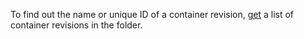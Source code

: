 To find out the name or unique ID of a container revision, [get](../../serverless-containers/operations/revision-list.md) a list of container revisions in the folder.